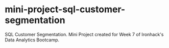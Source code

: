 # mini-project-sql-customer-segmentation
SQL Customer Segmentation. Mini Project created for Week 7 of Ironhack's Data Analytics Bootcamp.
